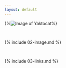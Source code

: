 ```yaml
---
layout: default
---
```


{%![Image of Yaktocat](https://octodex.github.com/images/yaktocat.png)%} 

<br>

{% include 02-image.md %}

<br>

{% include 03-links.md %}

